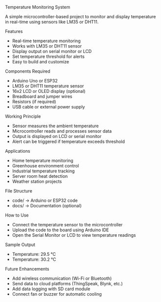 Temperature Monitoring System

A simple microcontroller-based project to monitor and display temperature in real-time using sensors like LM35 or DHT11.

Features

* Real-time temperature monitoring
* Works with LM35 or DHT11 sensor
* Display output on serial monitor or LCD
* Set temperature threshold for alerts
* Easy to build and customize

Components Required

* Arduino Uno or ESP32
* LM35 or DHT11 temperature sensor
* 16x2 LCD or OLED display (optional)
* Breadboard and jumper wires
* Resistors (if required)
* USB cable or external power supply

Working Principle

* Sensor measures the ambient temperature
* Microcontroller reads and processes sensor data
* Output is displayed on LCD or serial monitor
* Alert can be triggered if temperature exceeds threshold

 Applications

* Home temperature monitoring
* Greenhouse environment control
* Industrial temperature tracking
* Server room heat detection
* Weather station projects

 File Structure

* code/ → Arduino or ESP32 code
* docs/ → Documentation (optional)

 How to Use

* Connect the temperature sensor to the microcontroller
* Upload the code to the board using Arduino IDE
* Open the Serial Monitor or LCD to view temperature readings

 Sample Output

* Temperature: 29.5 °C
* Temperature: 30.2 °C

 Future Enhancements

* Add wireless communication (Wi-Fi or Bluetooth)
* Send data to cloud platforms (ThingSpeak, Blynk, etc.)
* Add data logging with SD card module
* Connect fan or buzzer for automatic cooling
